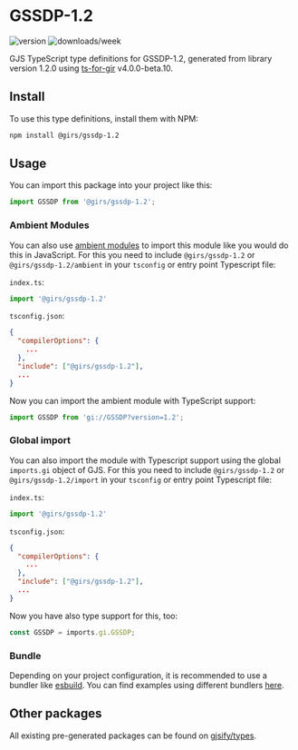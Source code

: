 
# GSSDP-1.2

![version](https://img.shields.io/npm/v/@girs/gssdp-1.2)
![downloads/week](https://img.shields.io/npm/dw/@girs/gssdp-1.2)


GJS TypeScript type definitions for GSSDP-1.2, generated from library version 1.2.0 using [ts-for-gir](https://github.com/gjsify/ts-for-gir) v4.0.0-beta.10.


## Install

To use this type definitions, install them with NPM:
```bash
npm install @girs/gssdp-1.2
```

## Usage

You can import this package into your project like this:
```ts
import GSSDP from '@girs/gssdp-1.2';
```

### Ambient Modules

You can also use [ambient modules](https://github.com/gjsify/ts-for-gir/tree/main/packages/cli#ambient-modules) to import this module like you would do this in JavaScript.
For this you need to include `@girs/gssdp-1.2` or `@girs/gssdp-1.2/ambient` in your `tsconfig` or entry point Typescript file:

`index.ts`:
```ts
import '@girs/gssdp-1.2'
```

`tsconfig.json`:
```json
{
  "compilerOptions": {
    ...
  },
  "include": ["@girs/gssdp-1.2"],
  ...
}
```

Now you can import the ambient module with TypeScript support: 

```ts
import GSSDP from 'gi://GSSDP?version=1.2';
```

### Global import

You can also import the module with Typescript support using the global `imports.gi` object of GJS.
For this you need to include `@girs/gssdp-1.2` or `@girs/gssdp-1.2/import` in your `tsconfig` or entry point Typescript file:

`index.ts`:
```ts
import '@girs/gssdp-1.2'
```

`tsconfig.json`:
```json
{
  "compilerOptions": {
    ...
  },
  "include": ["@girs/gssdp-1.2"],
  ...
}
```

Now you have also type support for this, too:

```ts
const GSSDP = imports.gi.GSSDP;
```

### Bundle

Depending on your project configuration, it is recommended to use a bundler like [esbuild](https://esbuild.github.io/). You can find examples using different bundlers [here](https://github.com/gjsify/ts-for-gir/tree/main/examples).

## Other packages

All existing pre-generated packages can be found on [gjsify/types](https://github.com/gjsify/types).

